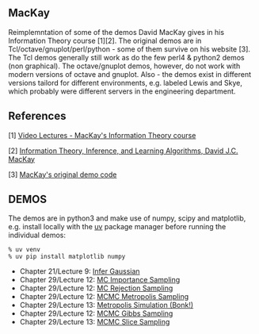 ## MacKay

Reimplemntation of some of the demos David MacKay gives in his Information Theory course [1][2].
The original demos are in Tcl/octave/gnuplot/perl/python - some of them survive on his website [3].
The Tcl demos generally still work as do the few perl4 & python2 demos (non graphical).
The octave/gnuplot demos, however, do not work with modern versions of octave and gnuplot.
Also - the demos exist in different versions tailord for different environments, e.g. labeled
Lewis and Skye, which probably were different servers in the engineering department.

References
----------

[1] [Video Lectures - MacKay's Information Theory course](https://www.inference.org.uk/itprnn_lectures/)

[2] [Information Theory, Inference, and Learning Algorithms, David J.C. MacKay](https://www.inference.org.uk/mackay/Book.html)

[3] [MacKay's original demo code](https://www.inference.org.uk/mackay/itprnn/code/)

DEMOS
-----

The demos are in python3 and make use of numpy, scipy and matplotlib, e.g. install locally with the [uv](https://github.com/astral-sh/uv) package manager before running the individual demos:

```
% uv venv
% uv pip install matplotlib numpy
```

* Chapter 21/Lecture 9: [Infer Gaussian](READMEinferG.md)
* Chapter 29/Lecture 12: [MC Importance Sampling](READMEimportance_sampling.md)
* Chapter 29/Lecture 12: [MC Rejection Sampling](READMErejection_sampling.md)
* Chapter 29/Lecture 12: [MCMC Metropolis Sampling](READMEmetropolis_sampling.md)
* Chapter 29/Lecture 13: [Metropolis Simulation (Bonk!)](READMEbonk.md)
* Chapter 29/Lecture 12: [MCMC Gibbs Sampling](READMEgibbs_sampling.md)
* Chapter 29/Lecture 13: [MCMC Slice Sampling](READMEslice_sampling.md)

